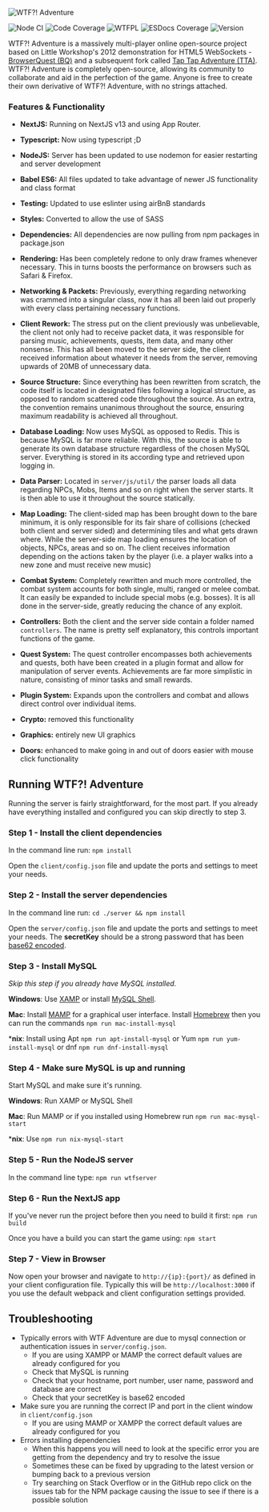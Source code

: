 ![WTF?! Adventure](https://github.com/design1online/WTF-Adventure/blob/main/public/img/wtfadventure.png?raw=true "WTF?! Adventure")


![Node CI](https://github.com/design1online/WTF-Adventure/workflows/node%20ci/badge.svg) ![Code Coverage](https://img.shields.io/codecov/c/gh/design1online/WTF-Adventure) ![WTFPL](https://img.shields.io/static/v1?label=license&message=wtfpl--2.0&color=blueviolet) ![ESDocs Coverage](https://raw.githubusercontent.com/design1online/WTF-Adventure/main/docs/badge.svg?sanitize=true) ![Version](https://img.shields.io/github/package-json/v/design1online/WTF-Adventure)

WTF?! Adventure is a massively multi-player online open-source project based on Little Workshop's 2012 demonstration for HTML5 WebSockets - [BrowserQuest (BQ)](https://github.com/browserquest/BrowserQuest) and a subsequent fork called [Tap Tap Adventure (TTA)](https://github.com/phinolex/Tap-Tap-Adventure).
WTF?! Adventure is completely open-source, allowing its community to collaborate and aid in the perfection of the game. Anyone is free to create their own derivative of WTF?! Adventure, with no strings attached.

### Features & Functionality

- **NextJS:** Running on NextJS v13 and using App Router.

- **Typescript:** Now using typescript ;D

- **NodeJS:** Server has been updated to use nodemon for easier restarting and server development

- **Babel ES6:** All files updated to take advantage of newer JS functionality and class format

- **Testing:** Updated to use eslinter using airBnB standards

- **Styles:** Converted to allow the use of SASS

- **Dependencies:** All dependencies are now pulling from npm packages in package.json

- **Rendering:** Has been completely redone to only draw frames whenever necessary. This in turns boosts the performance on browsers such as Safari & Firefox.

- **Networking & Packets:** Previously, everything regarding networking was crammed into a singular class, now it has all been laid out properly with every class pertaining necessary functions.

- **Client Rework:** The stress put on the client previously was unbelievable, the client not only had to receive packet data, it was responsible for parsing music, achievements, quests, item data, and many other nonsense. This has all been moved to the server side, the client received information about whatever it needs from the server, removing upwards of 20MB of unnecessary data.

- **Source Structure:** Since everything has been rewritten from scratch, the code itself is located in designated files following a logical structure, as opposed to random scattered code throughout the source. As an extra, the convention remains unanimous throughout the source, ensuring maximum readability is achieved all throughout.

- **Database Loading:** Now uses MySQL as opposed to Redis. This is because MySQL is far more reliable. With this, the source is able to generate its own database structure regardless of the chosen MySQL server. Everything is stored in its according type and retrieved upon logging in.

- **Data Parser:** Located in `server/js/util/` the parser loads all data regarding NPCs, Mobs, Items and so on right when the server starts. It is then able to use it throughout the source statically.

- **Map Loading:** The client-sided map has been brought down to the bare minimum, it is only responsible for its fair share of collisions (checked both client and server sided) and determining tiles and what gets drawn where. While the server-side map loading ensures the location of objects, NPCs, areas and so on. The client receives information depending on the actions taken by the player (i.e. a player walks into a new zone and must receive new music)

- **Combat System:** Completely rewritten and much more controlled, the combat system accounts for both single, multi, ranged or melee combat. It can easily be expanded to include special mobs (e.g. bosses). It is all done in the server-side, greatly reducing the chance of any exploit.

- **Controllers:** Both the client and the server side contain a folder named `controllers`. The name is pretty self explanatory, this controls important functions of the game.

- **Quest System:** The quest controller encompasses both achievements and quests, both have been created in a plugin format and allow for manipulation of server events. Achievements are far more simplistic in nature, consisting of minor tasks and small rewards.

- **Plugin System:** Expands upon the controllers and combat and allows direct control over individual items.

- **Crypto:** removed this functionality

- **Graphics:** entirely new UI graphics

- **Doors:** enhanced to make going in and out of doors easier with mouse click functionality

## Running WTF?! Adventure

Running the server is fairly straightforward, for the most part. If you already have everything installed and configured you can skip directly to step 3.

### Step 1 - Install the client dependencies

In the command line run: `npm install`

Open the `client/config.json` file and update the ports and settings to meet your needs.

### Step 2 - Install the server dependencies

In the command line run: `cd ./server && npm install`

Open the `server/config.json` file and update the ports and settings to meet your needs. The **secretKey** should be a strong password that has been [base62 encoded](http://encode-base62.nichabi.com/).

### Step 3 - Install MySQL

*Skip this step if you already have MySQL installed.*

**Windows**: Use [XAMP](https://www.apachefriends.org/index.html) or install [MySQL Shell](https://dev.mysql.com/doc/mysql-shell/8.0/en/mysql-shell-install-windows-quick.html).

**Mac**: Install [MAMP](https://www.mamp.info/en/) for a graphical user interface. Install [Homebrew](https://brew.sh/) then you can run the commands `npm run mac-install-mysql`

***nix**: Install using Apt `npm run apt-install-mysql` or Yum `npm run yum-install-mysql` or dnf `npm run dnf-install-mysql`

### Step 4 - Make sure MySQL is up and running

Start MySQL and make sure it's running.

**Windows**: Run XAMP or MySQL Shell

**Mac**: Run MAMP or if you installed using Homebrew run `npm run mac-mysql-start`

***nix**: Use `npm run nix-mysql-start`

### Step 5 - Run the NodeJS server

In the command line type: `npm run wtfserver`

### Step 6 - Run the NextJS app

If you've never run the project before then you need to build it first: `npm run build`

Once you have a build you can start the game using: `npm start`

### Step 7 - View in Browser

Now open your browser and navigate to `http://{ip}:{port}/` as defined in your client configuration file. Typically this will be `http://localhost:3000` if you use the default webpack and client configuration settings provided.

## Troubleshooting
* Typically errors with WTF Adventure are due to mysql connection or authentication issues in `server/config.json`.
  * If you are using XAMPP or MAMP the correct default values are already configured for you
  * Check that MySQL is running
  * Check that your hostname, port number, user name, password and database are correct
  * Check that your secretKey is base62 encoded
* Make sure you are running the correct IP and port in the client window in `client/config.json`
  * If you are using MAMP or XAMPP the correct default values are already configured for you
* Errors installing dependencies
  * When this happens you will need to look at the specific error you are getting from the dependency and try to resolve the issue
  * Sometimes these can be fixed by upgrading to the latest version or bumping back to a previous version
  * Try searching on Stack Overflow or in the GitHub repo click on the issues tab for the NPM package causing the issue to see if there is a possible solution
